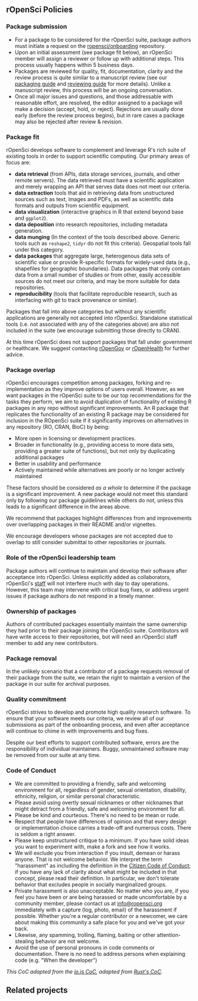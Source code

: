 ## rOpenSci Policies

### Package submission

* For a package to be considered for the rOpenSci suite, package authors must initiate a request on the [ropensci/onboarding](https://github.com/ropensci/onboarding) repository.
* Upon an initial assessment (see package fit below), an rOpenSci member will assign a reviewer or follow up with additional steps. This process usually happens within 5 business days.
* Packages are reviewed for quality, fit, documentation, clarity and the review process is quite similar to a manuscript review (see our [packaging guide](packaging_guide.md) and [reviewing guide](reviewing_guide.md) for more details). Unlike a manuscript review, this process will be an ongoing conversation.
* Once all major issues and questions, and those addressable with reasonable effort, are resolved, the editor assigned to a package will make a decision (accept, hold, or reject). Rejections are usually done early (before the review process begins), but in rare cases a package may also be rejected after review & revision.


### <a href="#fit" name="#fit"></a>Package fit

rOpenSci develops software to complement and leverage R's rich suite of existing tools in order to support scientific computing. Our primary areas of focus are: 
* __data retrieval__ (from APIs, data storage services, journals, and other remote servers). The data retrieved must have a scientific application and merely wrapping an API that serves data does not meet our criteria.
* __data extraction__ tools that aid in retrieving data from unstructured sources such as text, images and PDFs, as well as scientific
data formats and outputs from scientific equipment.
* __data visualization__ (interactive graphics in R that extend beyond base and `ggplot2`). 
* __data deposition__ into research repositories, including metadata generation.  
* __data munging__ (In the context of the tools described above. Generic tools such as `reshape2`, `tidyr` do not fit this criteria). Geospatial tools fall under this category.
* __data packages__ that aggregate large, heterogenous data sets of scientific
value or provide R-specific formats for widely-used data (e.g., shapefiles for
geographic boundaries). Data packages that only contain data from a small number of studies
or from other, easily accessible sources do not meet our criteria, and may be
more suitable for data repositories.
* __reproducibility__ (tools that facilitate reproducible research, such as interfacing with git to track provenance or similar).

Packages that fall into above categories but without any scientific applications are generally not accepted into rOpenSci. Standalone statistical tools (i.e. not associated with any of the categories above) are also not included in the suite (we encourage submitting those directly to CRAN).

At this time rOpenSci does not support packages that fall under government or
healthcare. We suggest contacting [rOpenGov](http://ropengov.github.io/) or
[rOpenHealth](https://github.com/rOpenHealth) for further advice.

### <a href="#overlap" name="#overlap"></a>Package overlap

rOpenSci encourages competition among packages, forking and re-implementation as they improve options of users overall. However, as we want packages in the rOpenSci suite to be our top recommendations for the tasks they perform, we aim to avoid duplication of functionality of existing R packages in any repo without significant improvements. An R package that replicates the functionality of an existing R package may be considered for inclusion in the ROpenSci suite if it significantly improves on alternatives in any repository (RO, CRAN, BioC) by being:

-   More open in licensing or development practices.
-   Broader in functionality (e.g., providing access to more data sets, providing a greater suite of functions), but not only by duplicating additional packages
-   Better in usability and performance
-  Actively maintained while alternatives are poorly or no longer actively maintained

These factors should be considered *as a whole* to determine if the package is a significant improvement. A new package would not meet this standard only by following our package guidelines while others do not, unless this leads to a significant difference in the areas above.

We recommend that packages highlight differences from and improvements over
overlapping packages in their README and/or vignettes.

We encourage developers whose packages are not accepted due to overlap to still consider submittal to other repositories or journals.

### Role of the rOpenSci leadership team

Package authors will continue to maintain and develop their software after acceptance into rOpenSci. Unless explicitly added as collaborators, rOpenSci's [staff](http://ropensci.org/about/#leadership) will not interfere much with day to day operations. However, this team may intervene with critical bug fixes, or address urgent issues if package authors do not respond in a timely manner.

### Ownership of packages

Authors of contributed packages essentially maintain the same ownership they had prior to their package joining the rOpenSci suite. Contributors will have write access to their repositories, but will need an rOpenSci staff member to add any new contributors. 

### Package removal

In the unlikely scenario that a contributor of a package requests removal of their package from the suite, we retain the right to maintain a version of the package in our suite for archival purposes. 

### Quality commitment 

rOpenSci strives to develop and promote high quality research software. To ensure that your software meets our criteria, we review all of our submissions as part of the onboarding process, and even after acceptance will continue to chime in with improvements and bug fixes. 

Despite our best efforts to support contributed software, errors are the responsibility of individual maintainers. Buggy, unmaintained software may be removed from our suite at any time.

### <a href="#code-of-conduct" name="code-of-conduct"></a>Code of Conduct


* We are committed to providing a friendly, safe and welcoming
  environment for all, regardless of gender, sexual orientation,
  disability, ethnicity, religion, or similar personal characteristic.
* Please avoid using overtly sexual nicknames or other nicknames that
  might detract from a friendly, safe and welcoming environment for
  all.
* Please be kind and courteous. There's no need to be mean or rude.
* Respect that people have differences of opinion and that every
  design or implementation choice carries a trade-off and numerous
  costs. There is seldom a right answer.
* Please keep unstructured critique to a minimum. If you have solid
  ideas you want to experiment with, make a fork and see how it works.
* We will exclude you from interaction if you insult, demean or harass
  anyone.  That is not welcome behavior. We interpret the term
  "harassment" as including the definition in the [Citizen Code of
  Conduct](http://citizencodeofconduct.org/); if you have any lack of
  clarity about what might be included in that concept, please read
  their definition. In particular, we don't tolerate behavior that
  excludes people in socially marginalized groups.
* Private harassment is also unacceptable. No matter who you are, if
  you feel you have been or are being harassed or made uncomfortable
  by a community member, please contact us at info@ropensci.org 
  immediately with a capture (log, photo, email) of the harassment if possible. 
  Whether you're a regular contributor or a newcomer, we 
  care about making this community a safe place for you and we've got
  your back.
* Likewise, any spamming, trolling, flaming, baiting or other
  attention-stealing behavior are not welcome.
* Avoid the use of personal pronouns in code comments or
  documentation. There is no need to address persons when explaining
  code (e.g. "When the developer")

_This CoC adapted from the [io.js CoC](https://github.com/iojs/io.js/blob/v1.x/CONTRIBUTING.md#code-of-conduct), adapted from [Rust's 
CoC](https://github.com/rust-lang/rust/wiki/Note-development-policy#conduct)._

## Related projects



